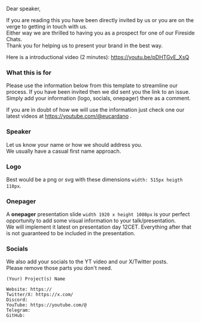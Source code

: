 
Dear speaker, 

If you are reading this you have been directly invited by us or you are on the verge to getting in touch with us.  
Either way we are thrilled to having you as a prospect for one of our Fireside Chats.  
Thank you for helping us to present your brand in the best way.  

Here is a introductional video (2 minutes): https://youtu.be/pDHTGvE_XsQ


### What this is for

Please use the information below from this template to streamline our process.
If you have been invited then we did sent you the link to an issue. 
Simply add your information (logo, socials, onepager) there as a comment. 

If you are in doubt of how we will use the information just check one our latest videos at https://youtube.com/@eucardano .  

### Speaker

Let us know your name or how we should address you.  
We usually have a casual first name approach.

### Logo

Best would be a png or svg with these dimensions `width: 515px heigth 110px`.  
 

### Onepager

A **onepager** presentation slide `width 1920 x height 1080px` is your perfect opportunity to add some visual information to your talk/presentation.  
We will implement it latest on presentation day 12CET.
Everything after that is not guaranteed to be included in the presentation.   


### Socials

We also add your socials to the YT video and our X/Twitter posts.  
Please remove those parts you don't need. 

```
(Your) Project(s) Name 

Website: https://
Twitter/X: https://x.com/
Discord:
YouTube: https://youtube.com/@
Telegram:
GitHub: 
```
